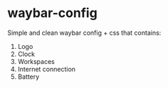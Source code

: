 # waybar-config

Simple and clean waybar config + css that contains:
1. Logo
2. Clock 
3. Workspaces
4. Internet connection
5. Battery
